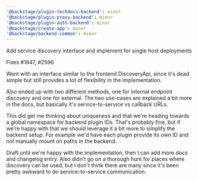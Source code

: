 ```yaml
---
'@backstage/plugin-techdocs-backend': minor
'@backstage/plugin-proxy-backend': minor
'@backstage/plugin-auth-backend': minor
'@backstage/create-app': minor
'@backstage/backend-common': minor
---
```


Add service discovery interface and implement for single host deployments

Fixes #1847, #2596

Went with an interface similar to the frontend DiscoveryApi, since it's dead simple but still provides a lot of flexibility in the implementation.

Also ended up with two different methods, one for internal endpoint discovery and one for external. The two use-cases are explained a bit more in the docs, but basically it's service-to-service vs callback URLs.

This did get me thinking about uniqueness and that we're heading towards a global namespace for backend plugin IDs. That's probably fine, but if we're happy with that we should leverage it a bit more to simplify the backend setup. For example we'd have each plugin provide its own ID and not manually mount on paths in the backend.

Draft until we're happy with the implementation, then I can add more docs and changelog entry. Also didn't go on a thorough hunt for places where discovery can be used, but I don't think there are many since it's been pretty awkward to do service-to-service communication.
